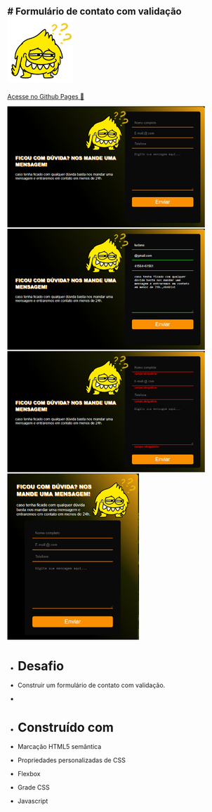 ## # Formulário de contato com validação <img src="src/img/duvidas.png"  width="150px">
<a href="https://luvalentinaa.github.io/form-validation/">Acesse no Github Pages 🔗</a>

   

  <img src="Screenshot_2.png" width="450px">          
  <img src="Screenshot_1.png" width="450px">
   
  <img src="Screenshot_3.png" width="450px">         
  <img src="Screenshot_4.png" width="300px">
  


- # Desafio
- Construir um formulário de contato com validação.
- 

  - # Construído com
- Marcação HTML5 semântica
- Propriedades personalizadas de CSS
- Flexbox
- Grade CSS
- Javascript



